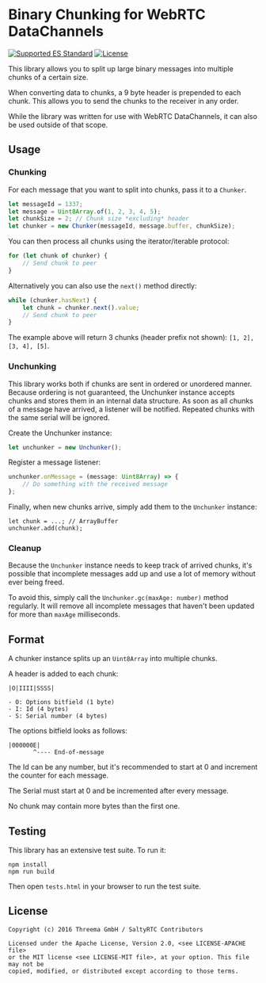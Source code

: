 # Binary Chunking for WebRTC DataChannels

[![Supported ES Standard](https://img.shields.io/badge/javascript-ES2015-orange.svg)](https://github.com/saltyrtc/chunked-dc-js)
[![License](https://img.shields.io/badge/license-MIT-blue.svg)](https://github.com/saltyrtc/chunked-dc-js)

This library allows you to split up large binary messages into
multiple chunks of a certain size.

When converting data to chunks, a 9 byte header is prepended
to each chunk. This allows you to send the chunks to the
receiver in any order.

While the library was written for use with WebRTC
DataChannels, it can also be used outside of that scope.

## Usage

### Chunking

For each message that you want to split into chunks, pass it to a `Chunker`.

```javascript
let messageId = 1337;
let message = Uint8Array.of(1, 2, 3, 4, 5);
let chunkSize = 2; // Chunk size *excluding* header
let chunker = new Chunker(messageId, message.buffer, chunkSize);
```

You can then process all chunks using the iterator/iterable protocol:

```javascript
for (let chunk of chunker) {
    // Send chunk to peer
}
```

Alternatively you can also use the `next()` method directly:

```javascript
while (chunker.hasNext) {
    let chunk = chunker.next().value;
    // Send chunk to peer
}
```

The example above will return 3 chunks (header prefix not shown): `[1, 2], [3, 4], [5]`.

### Unchunking

This library works both if chunks are sent in ordered or unordered manner.
Because ordering is not guaranteed, the Unchunker instance accepts chunks and
stores them in an internal data structure. As soon as all chunks of a message
have arrived, a listener will be notified. Repeated chunks with the same serial
will be ignored.

Create the Unchunker instance:

```javascript
let unchunker = new Unchunker();
```

Register a message listener:

```javascript
unchunker.onMessage = (message: Uint8Array) => {
    // Do something with the received message
};
```

Finally, when new chunks arrive, simply add them to the `Unchunker` instance:

```
let chunk = ...; // ArrayBuffer
unchunker.add(chunk);
```

### Cleanup

Because the `Unchunker` instance needs to keep track of arrived chunks, it's
possible that incomplete messages add up and use a lot of memory without ever
being freed.

To avoid this, simply call the `Unchunker.gc(maxAge: number)` method regularly.
It will remove all incomplete messages that haven't been updated for more than
`maxAge` milliseconds.

## Format

A chunker instance splits up an `Uint8Array` into multiple chunks.

A header is added to each chunk:

    |O|IIII|SSSS|

    - O: Options bitfield (1 byte)
    - I: Id (4 bytes)
    - S: Serial number (4 bytes)

The options bitfield looks as follows:

    |000000E|
           ^---- End-of-message

The Id can be any number, but it's recommended to start at 0 and
increment the counter for each message.

The Serial must start at 0 and be incremented after every message.

No chunk may contain more bytes than the first one.

## Testing

This library has an extensive test suite. To run it:

    npm install
    npm run build

Then open `tests.html` in your browser to run the test suite.

## License

    Copyright (c) 2016 Threema GmbH / SaltyRTC Contributors
    
    Licensed under the Apache License, Version 2.0, <see LICENSE-APACHE file>
    or the MIT license <see LICENSE-MIT file>, at your option. This file may not be
    copied, modified, or distributed except according to those terms.
